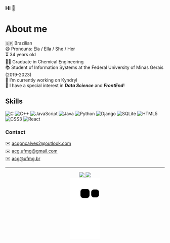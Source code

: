 ### Hi 👋

<!--
**goncalves-ac/Goncalves-AC** is a ✨ _special_ ✨ repository because its `README.md` (this file) appears on your GitHub profile.

Here are some ideas to get you started:

- 🔭 I’m currently working on ...
- 🌱 I’m currently learning ...
- 👯 I’m looking to collaborate on ...
- 🤔 I’m looking for help with ...
- 💬 Ask me about ...
- 📫 How to reach me: ...
- 😄 Pronouns: ...
- ⚡ Fun fact: ...
-->

# About me
🇧🇷 Brazilian<br />
😄 Pronouns: Ela / Ella / She / Her<br />
⏳ 34 years old<br />
👨‍🎓 Graduate in Chemical Engineering<br />
📚 Student of Information Systems at the Federal University of Minas Gerais (2019-2023)<br />
🔭 I’m currently working on Kyndryl<br />
🤩 I have a special interest in ***Data Science*** and ***FrontEnd***!<br />

## Skills
![C](https://img.shields.io/badge/C-00599C?style=for-the-badge&logo=c&logoColor=white)
![C++](https://img.shields.io/badge/C%2B%2B-00599C?style=for-the-badge&logo=c%2B%2B&logoColor=white)
![JavaScript](https://img.shields.io/badge/JavaScript-F7DF1E?style=for-the-badge&logo=javascript&logoColor=black)
![Java](https://img.shields.io/badge/Java-ED8B00?style=for-the-badge&logo=java&logoColor=white)
![Python](https://img.shields.io/badge/Python-14354C?style=for-the-badge&logo=python&logoColor=white)
![Django](https://img.shields.io/badge/Django-092E20?style=for-the-badge&logo=django&logoColor=white)
![SQLite](https://img.shields.io/badge/SQLite-07405E?style=for-the-badge&logo=sqlite&logoColor=white)
![HTML5](https://img.shields.io/badge/HTML5-E34F26?style=for-the-badge&logo=html5&logoColor=white)
![CSS3](https://img.shields.io/badge/CSS3-1572B6?style=for-the-badge&logo=css3&logoColor=white)
![React](https://img.shields.io/badge/React-61DAFB?style=for-the-badge&logo=react&logoColor=black)

### Contact
✉️ acgoncalves2@outlook.com<br />
✉️ acg.ufmg@gmail.com<br />
✉️ acg@ufmg.br<br />

---

<div align="center">
  <a href="https://github.com/goncalves-ac">
  <img height="220em" src="https://github-readme-stats.vercel.app/api?username=goncalves-ac&show_icons=true&theme=midnight-purple"/>
  <img height="220em" src="https://github-readme-stats.vercel.app/api/top-langs/?username=goncalves-ac&theme=midnight-purple"/>
</div>

<div align="center">
  <img src="https://github.com/rafaballerini/rafaballerini/blob/output/github-contribution-grid-snake.svg"/>
</div>
 
